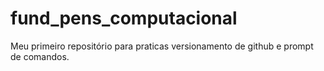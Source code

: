 # fund_pens_computacional
Meu primeiro repositório para praticas versionamento de github e prompt de comandos.
